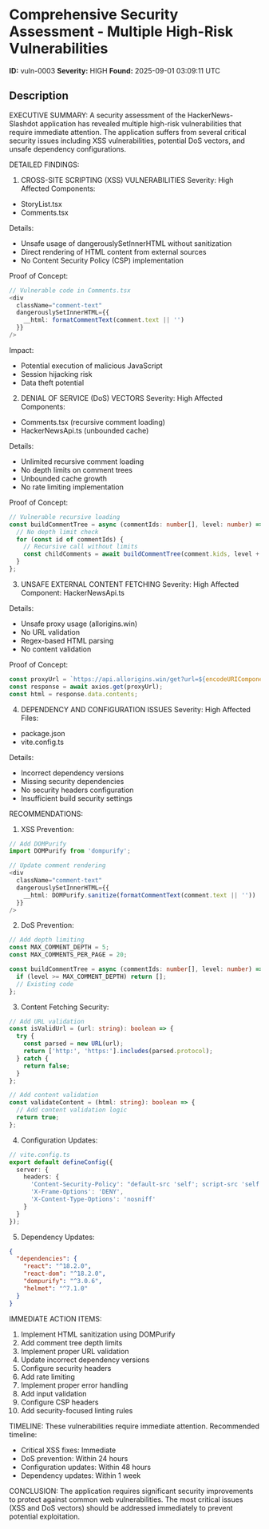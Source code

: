 # Comprehensive Security Assessment - Multiple High-Risk Vulnerabilities

**ID:** vuln-0003
**Severity:** HIGH
**Found:** 2025-09-01 03:09:11 UTC

## Description

EXECUTIVE SUMMARY:
A security assessment of the HackerNews-Slashdot application has revealed multiple high-risk vulnerabilities that require immediate attention. The application suffers from several critical security issues including XSS vulnerabilities, potential DoS vectors, and unsafe dependency configurations.

DETAILED FINDINGS:

1. CROSS-SITE SCRIPTING (XSS) VULNERABILITIES
Severity: High
Affected Components:
- StoryList.tsx
- Comments.tsx

Details:
- Unsafe usage of dangerouslySetInnerHTML without sanitization
- Direct rendering of HTML content from external sources
- No Content Security Policy (CSP) implementation

Proof of Concept:
```typescript
// Vulnerable code in Comments.tsx
<div 
  className="comment-text"
  dangerouslySetInnerHTML={{ 
    __html: formatCommentText(comment.text || '') 
  }}
/>
```

Impact:
- Potential execution of malicious JavaScript
- Session hijacking risk
- Data theft potential

2. DENIAL OF SERVICE (DoS) VECTORS
Severity: High
Affected Components:
- Comments.tsx (recursive comment loading)
- HackerNewsApi.ts (unbounded cache)

Details:
- Unlimited recursive comment loading
- No depth limits on comment trees
- Unbounded cache growth
- No rate limiting implementation

Proof of Concept:
```typescript
// Vulnerable recursive loading
const buildCommentTree = async (commentIds: number[], level: number) => {
  // No depth limit check
  for (const id of commentIds) {
    // Recursive call without limits
    const childComments = await buildCommentTree(comment.kids, level + 1);
  }
};
```

3. UNSAFE EXTERNAL CONTENT FETCHING
Severity: High
Affected Component: HackerNewsApi.ts

Details:
- Unsafe proxy usage (allorigins.win)
- No URL validation
- Regex-based HTML parsing
- No content validation

Proof of Concept:
```typescript
const proxyUrl = `https://api.allorigins.win/get?url=${encodeURIComponent(url)}`;
const response = await axios.get(proxyUrl);
const html = response.data.contents;
```

4. DEPENDENCY AND CONFIGURATION ISSUES
Severity: High
Affected Files:
- package.json
- vite.config.ts

Details:
- Incorrect dependency versions
- Missing security dependencies
- No security headers configuration
- Insufficient build security settings

RECOMMENDATIONS:

1. XSS Prevention:
```typescript
// Add DOMPurify
import DOMPurify from 'dompurify';

// Update comment rendering
<div 
  className="comment-text"
  dangerouslySetInnerHTML={{ 
    __html: DOMPurify.sanitize(formatCommentText(comment.text || ''))
  }}
/>
```

2. DoS Prevention:
```typescript
// Add depth limiting
const MAX_COMMENT_DEPTH = 5;
const MAX_COMMENTS_PER_PAGE = 20;

const buildCommentTree = async (commentIds: number[], level: number) => {
  if (level >= MAX_COMMENT_DEPTH) return [];
  // Existing code
};
```

3. Content Fetching Security:
```typescript
// Add URL validation
const isValidUrl = (url: string): boolean => {
  try {
    const parsed = new URL(url);
    return ['http:', 'https:'].includes(parsed.protocol);
  } catch {
    return false;
  }
};

// Add content validation
const validateContent = (html: string): boolean => {
  // Add content validation logic
  return true;
};
```

4. Configuration Updates:
```typescript
// vite.config.ts
export default defineConfig({
  server: {
    headers: {
      'Content-Security-Policy': "default-src 'self'; script-src 'self' https://cloud.umami.is;",
      'X-Frame-Options': 'DENY',
      'X-Content-Type-Options': 'nosniff'
    }
  }
});
```

5. Dependency Updates:
```json
{
  "dependencies": {
    "react": "^18.2.0",
    "react-dom": "^18.2.0",
    "dompurify": "^3.0.6",
    "helmet": "^7.1.0"
  }
}
```

IMMEDIATE ACTION ITEMS:
1. Implement HTML sanitization using DOMPurify
2. Add comment tree depth limits
3. Implement proper URL validation
4. Update incorrect dependency versions
5. Configure security headers
6. Add rate limiting
7. Implement proper error handling
8. Add input validation
9. Configure CSP headers
10. Add security-focused linting rules

TIMELINE:
These vulnerabilities require immediate attention. Recommended timeline:
- Critical XSS fixes: Immediate
- DoS prevention: Within 24 hours
- Configuration updates: Within 48 hours
- Dependency updates: Within 1 week

CONCLUSION:
The application requires significant security improvements to protect against common web vulnerabilities. The most critical issues (XSS and DoS vectors) should be addressed immediately to prevent potential exploitation.
